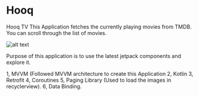 # Hooq
Hooq TV
This Application fetches the currently playing movies from TMDB. You can scroll through the list of movies.

![alt text](https://user-images.githubusercontent.com/31012185/76147474-724b6400-60d7-11ea-98d2-75f563725d4e.gif)


Purpose of this application is to use the latest jetpack components and explore it.

1, MVVM (Followed MVVM architecture to create this Application
2, Kotlin 
3, Retrofit
4, Coroutines
5, Paging Library (Used to load the images in recyclerview).
6, Data Binding.
